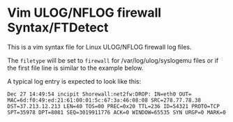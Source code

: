 # Vim ULOG/NFLOG firewall Syntax/FTDetect

This is a vim syntax file for Linux ULOG/NFLOG firewall log files.

The `filetype` will be set to `firewall` for /var/log/ulog/syslogemu files or
if the first file line is similar to the example below.

A typical log entry is expected to look like this:

`Dec 27 14:49:54 incipit Shorewall:net2fw:DROP: IN=eth0 OUT= MAC=6d:f0:49:ed:21:61:00:01:5c:67:3a:46:08:08 SRC=278.77.78.38 DST=37.213.12.213 LEN=40 TOS=00 PREC=0x20 TTL=236 ID=54321 PROTO=TCP SPT=35978 DPT=8081 SEQ=3019911776 ACK=0 WINDOW=65535 SYN URGP=0 MARK=0`
